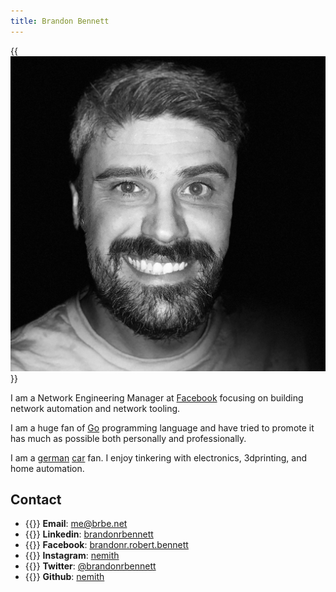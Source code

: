 ```yaml
---
title: Brandon Bennett
---
```


{{<img src="me.jpg" resize="200x">}}

I am a Network Engineering Manager at [Facebook](https://about.fb.com) focusing on building network automation and network tooling.

I am a huge fan of [Go](golang.org) programming language and have tried to promote it has much as possible both personally and professionally.

I am a [german](https://bmw.com) [car](https://porsche.com) fan.  I enjoy tinkering with electronics, 3dprinting, and home automation.



## Contact
  * {{<icon mail>}} **Email**: [me@brbe.net](mailto:me@brbe.net)
  * {{<icon linkedin>}} **Linkedin**: [brandonrbennett](https://www.linkedin.com/in/brandonrbennett/)
  * {{<icon facebook>}} **Facebook**: [brandonr.robert.bennett](https://www.facebook.com/brandon.robert.bennett/)
  * {{<icon instagram>}} **Instagram**: [nemith](https://instagram.com/nemith)
  * {{<icon twitter>}} **Twitter**: [@brandonrbennett](https://twitter.com/brandonrbennett)
  * {{<icon github>}} **Github**: [nemith](https://github.com/nemith)
